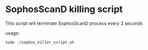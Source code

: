 # SophosScanD killing script

This script will terminate SophosScanD process every 2 seconds


usage:

```
sudo ./sophos_killer_script.sh
```


